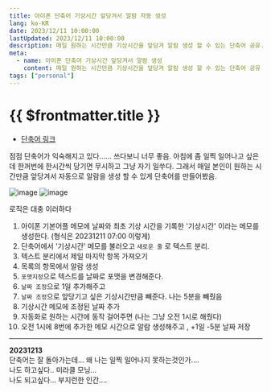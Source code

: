 ```yaml
---
title: 아이폰 단축어 기상시간 앞당겨서 알람 자동 생성
lang: ko-KR
date: 2023/12/11 10:00:00
lastUpdated: 2023/12/11 10:00:00
description: 매일 원하는 시간만큼 기상시간을 앞당겨 알람 생성 할 수 있는 단축어 공유. 아침에 좀 일찍 일어나고 싶은데 한꺼번에 한시간씩 당기면 무시하고 그냥 자기 일쑤다. 그래서 매일 본인이 원하는 시간만큼 앞당겨서 알림을 생성 할 수 있게 단축어를 만들어봤음.
meta:
  - name: 아이폰 단축어 기상시간 앞당겨서 알람 생성
    content: 매일 원하는 시간만큼 기상시간을 앞당겨 알람 생성 할 수 있는 단축어 공유
tags: ["personal"]
---
```


# {{ $frontmatter.title }}

- [단축어 링크](https://www.icloud.com/shortcuts/8ebba39c107d4b2f952beccbcf038c59)

점점 단축어가 익숙해지고 있다...... 쓰다보니 너무 좋음. 아침에 좀 일찍 일어나고 싶은데 한꺼번에 한시간씩 당기면 무시하고 그냥 자기 일쑤다. 그래서 매일 본인이 원하는 시간만큼 앞당겨서 자동으로 알람을 생성 할 수 있게 단축어를 만들어봤음.

![image](~@image/17.jpg)
![image](~@image/18.jpg)

로직은 대충 이러하다

1. 아이폰 기본어플 메모에 날짜와 최초 기상 시간을 기록한 '기상시간' 이라는 메모를 생성한다. (형식은 20231211 07:00 이렇게)
2. 단축어에서 '기상시간' 메모를 불러오고 `새로운 줄` 로 텍스트 분리.
3. 텍스트 분리에서 제일 마지막 항목 가져오기
4. 목록의 항목에서 알람 생성
5. `포맷지정`으로 텍스트를 날짜로 포맷을 변경해준다.
6. `날짜 조정`으로 1일 추가해주고
7. `날짜 조정`으로 앞당기고 싶은 기상시간만큼 빼준다. 나는 5분을 빼줬음
8. 기상시간 메모에 조정된 날짜 추가
9. 자동화로 원하는 시간에 동작 걸어주면 (나는 그냥 오전 1시로 해줬다)
10. 오전 1시에 8번에 추가한 메모 시간으로 알람 생성해주고 , +1일 -5분 날짜 저장

---

**20231213**  
단축어는 잘 돌아가는데... 왜 나는 일찍 일어나지 못하는것인가....  
나도 하고싶다.. 미라클 모닝...  
나도 되고싶다... 부지런한 인간....
